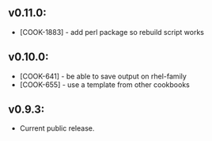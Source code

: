 ## v0.11.0:

* [COOK-1883] - add perl package so rebuild script works

## v0.10.0:

* [COOK-641] - be able to save output on rhel-family
* [COOK-655] - use a template from other cookbooks

## v0.9.3:

* Current public release.
